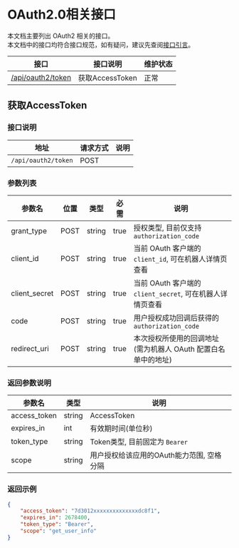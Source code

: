 # OAuth2.0相关接口

本文档主要列出 OAuth2 相关的接口。  
本文档中的接口均符合接口规范，如有疑问，建议先查阅[接口引言](https://developer.kookapp.cn/doc/reference)。

| 接口                                  | 接口说明          | 维护状态 |
|-------------------------------------|---------------|------|
| [/api/oauth2/token](#获取AccessToken) | 获取AccessToken | 正常   |

## 获取AccessToken

### 接口说明

| 地址                  | 请求方式 | 说明  |
|---------------------|------|-----|
| `/api/oauth2/token` | POST |     |

### 参数列表

| 参数名           | 位置   | 类型     | 必需   | 说明                                        |
|---------------|------|--------|------|-------------------------------------------|
| grant_type    | POST | string | true | 授权类型, 目前仅支持 `authorization_code`          |
| client_id     | POST | string | true | 当前 OAuth 客户端的 `client_id`, 可在机器人详情页查看     |
| client_secret | POST | string | true | 当前 OAuth 客户端的 `client_secret`, 可在机器人详情页查看 |
| code          | POST | string | true | 用户授权成功回调后获得的 `authorization_code`         |
| redirect_uri  | POST | string | true | 本次授权所使用的回调地址 (需为机器人 OAuth 配置白名单中的地址)      |

### 返回参数说明

| 参数名          | 类型     | 说明                       |
|--------------|--------|--------------------------|
| access_token | string | AccessToken              |
| expires_in   | int    | 有效期时间(单位秒)               |
| token_type   | string | Token类型, 目前固定为 `Bearer`  |
| scope        | string | 用户授权给该应用的OAuth能力范围, 空格分隔 |

### 返回示例

```json
{
    "access_token": "7d3012xxxxxxxxxxxxxxdc8f1",
    "expires_in": 2678400,
    "token_type": "Bearer",
    "scope": "get_user_info"
}
```
